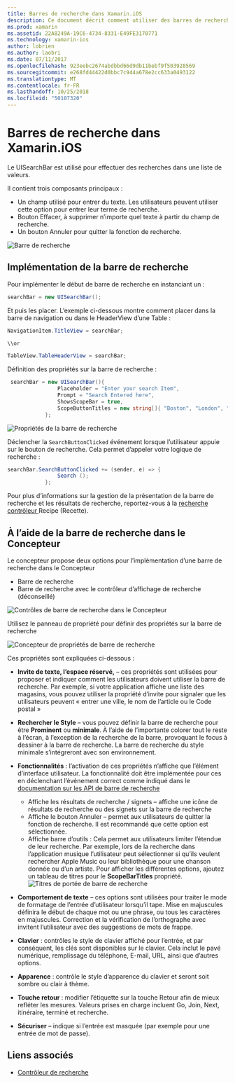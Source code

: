 ```yaml
---
title: Barres de recherche dans Xamarin.iOS
description: Ce document décrit comment utiliser des barres de recherche dans Xamarin.iOS. Il explique comment créer des barres de recherche dans une table de montage séquentiel et par programme.
ms.prod: xamarin
ms.assetid: 22A8249A-19C6-4734-8331-E49FE3170771
ms.technology: xamarin-ios
author: lobrien
ms.author: laobri
ms.date: 07/11/2017
ms.openlocfilehash: 923eebc2674abdbbd66d9db11bebf9f503928569
ms.sourcegitcommit: e268fd44422d0bbc7c944a678e2cc633a0493122
ms.translationtype: MT
ms.contentlocale: fr-FR
ms.lasthandoff: 10/25/2018
ms.locfileid: "50107320"
---
```

# <a name="search-bars-in-xamarinios"></a>Barres de recherche dans Xamarin.iOS

Le UISearchBar est utilisé pour effectuer des recherches dans une liste de valeurs. 

Il contient trois composants principaux : 

- Un champ utilisé pour entrer du texte. Les utilisateurs peuvent utiliser cette option pour entrer leur terme de recherche.
- Bouton Effacer, à supprimer n’importe quel texte à partir du champ de recherche.
- Un bouton Annuler pour quitter la fonction de recherche.

![Barre de recherche](searchbar-images/image1.png)

## <a name="implementing-the-search-bar"></a>Implémentation de la barre de recherche

Pour implémenter le début de barre de recherche en instanciant un :

```csharp
searchBar = new UISearchBar();
```

Et puis les placer. L’exemple ci-dessous montre comment placer dans la barre de navigation ou dans le HeaderView d’une Table :

```csharp
NavigationItem.TitleView = searchBar;

\\or

TableView.TableHeaderView = searchBar;
```

Définition des propriétés sur la barre de recherche :

```csharp
 searchBar = new UISearchBar(){
                Placeholder = "Enter your search Item",
                Prompt = "Search Entered here",
                ShowsScopeBar = true,
                ScopeButtonTitles = new string[]{ "Boston", "London", "SF" },
            };
```

![Propriétés de la barre de recherche](searchbar-images/image6.png)

Déclencher la `SearchButtonClicked` événement lorsque l’utilisateur appuie sur le bouton de recherche. Cela permet d’appeler votre logique de recherche :

```csharp
searchBar.SearchButtonClicked += (sender, e) => {
                Search ();
            };
```

Pour plus d’informations sur la gestion de la présentation de la barre de recherche et les résultats de recherche, reportez-vous à la [recherche contrôleur ](https://github.com/xamarin/recipes/tree/master/Recipes/ios/content_controls/search-controller) Recipe (Recette).

## <a name="using-the-search-bar-in-the-designer"></a>À l’aide de la barre de recherche dans le Concepteur

Le concepteur propose deux options pour l’implémentation d’une barre de recherche dans le Concepteur

- Barre de recherche
- Barre de recherche avec le contrôleur d’affichage de recherche (déconseillé)

![Contrôles de barre de recherche dans le Concepteur](searchbar-images/image2.png)

Utilisez le panneau de propriété pour définir des propriétés sur la barre de recherche

![Concepteur de propriétés de barre de recherche](searchbar-images/image3.png)

Ces propriétés sont expliquées ci-dessous :

- **Invite de texte, l’espace réservé,** – ces propriétés sont utilisées pour proposer et indiquer comment les utilisateurs doivent utiliser la barre de recherche. Par exemple, si votre application affiche une liste des magasins, vous pouvez utiliser la propriété d’invite pour signaler que les utilisateurs peuvent « entrer une ville, le nom de l’article ou le Code postal »
- **Rechercher le Style** – vous pouvez définir la barre de recherche pour être **Prominent** ou **minimale**. À l’aide de l’importante colorer tout le reste à l’écran, à l’exception de la recherche de la barre, provoquant le focus à dessiner à la barre de recherche. La barre de recherche du style minimale s’intégreront avec son environnement.
- **Fonctionnalités** : l’activation de ces propriétés n’affiche que l’élément d’interface utilisateur. La fonctionnalité doit être implémentée pour ces en déclenchant l’événement correct comme indiqué dans le [documentation sur les API de barre de recherche](https://developer.xamarin.com/api/type/UIKit.UISearchBar/)
    - Affiche les résultats de recherche / signets – affiche une icône de résultats de recherche ou des signets sur la barre de recherche
    - Affiche le bouton Annuler – permet aux utilisateurs de quitter la fonction de recherche. Il est recommandé que cette option est sélectionnée.
    - Affiche barre d’outils : Cela permet aux utilisateurs limiter l’étendue de leur recherche. Par exemple, lors de la recherche dans l’application musique l’utilisateur peut sélectionner si qu’ils veulent rechercher Apple Music ou leur bibliothèque pour une chanson donnée ou d’un artiste. Pour afficher les différentes options, ajoutez un tableau de titres pour le **ScopeBarTitles** propriété.
    ![Titres de portée de barre de recherche](searchbar-images/image4.png)

- **Comportement de texte** – ces options sont utilisées pour traiter le mode de formatage de l’entrée d’utilisateur lorsqu’il tape. Mise en majuscules définira le début de chaque mot ou une phrase, ou tous les caractères en majuscules. Correction et la vérification de l’orthographe avec invitent l’utilisateur avec des suggestions de mots de frappe.
- **Clavier** : contrôles le style de clavier affiché pour l’entrée, et par conséquent, les clés sont disponibles sur le clavier. Cela inclut le pavé numérique, remplissage du téléphone, E-mail, URL, ainsi que d’autres options.
- **Apparence** : contrôle le style d’apparence du clavier et seront soit sombre ou clair à thème.
- **Touche retour** : modifier l’étiquette sur la touche Retour afin de mieux refléter les mesures. Valeurs prises en charge incluent Go, Join, Next, itinéraire, terminé et recherche.
- **Sécuriser** – indique si l’entrée est masquée (par exemple pour une entrée de mot de passe).

## <a name="related-links"></a>Liens associés

- [Contrôleur de recherche](https://github.com/xamarin/recipes/tree/master/Recipes/ios/content_controls/search-controller)
